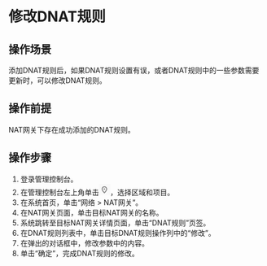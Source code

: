 # 修改DNAT规则<a name="nat_dnat_0002"></a>

## 操作场景<a name="section44788855152716"></a>

添加DNAT规则后，如果DNAT规则设置有误，或者DNAT规则中的一些参数需要更新时，可以修改DNAT规则。

## 操作前提<a name="section45365749152921"></a>

NAT网关下存在成功添加的DNAT规则。

## 操作步骤<a name="section30069985153038"></a>

1.  登录管理控制台。
2.  在管理控制台左上角单击![](figures/icon-region.png)，选择区域和项目。
3.  在系统首页，单击“网络 \> NAT网关”。
4.  在NAT网关页面，单击目标NAT网关的名称。
5.  系统跳转至目标NAT网关详情页面，单击“DNAT规则”页签。
6.  在DNAT规则列表中，单击目标DNAT规则操作列中的“修改”。
7.  在弹出的对话框中，修改参数中的内容。
8.  单击“确定”，完成DNAT规则的修改。

